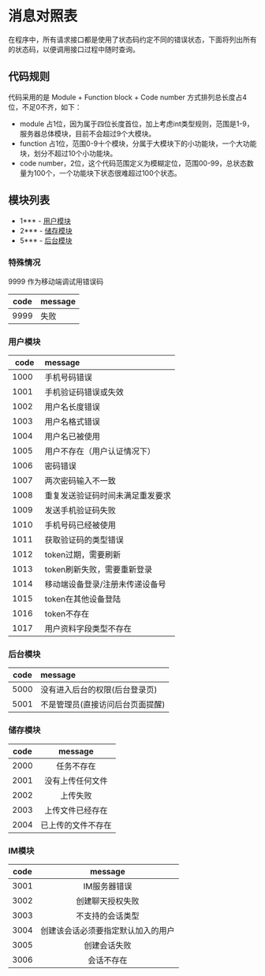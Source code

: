 # 消息对照表
在程序中，所有请求接口都是使用了状态码约定不同的错误状态，下面将列出所有的状态码，以便调用接口过程中随时查询。

## 代码规则

代码采用的是 Module + Function block + Code number 方式排列总长度占4位，不足0不齐，如下：
- module 占1位，因为属于四位长度首位，加上考虑int类型规则，范围是1-9，服务器总体模块，目前不会超过9个大模块。
- function 占1位，范围0-9十个模块，分属于大模块下的小功能块，一个大功能块，划分不超过10个小功能块。
- code number，2位，这个代码范围定义为模糊定位，范围00-99，总状态数量为100个，一个功能块下状态很难超过100个状态。

## 模块列表
* 1*** - [用户模块](#用户模块)
* 2*** - [储存模块](#储存模块)
* 5*** - [后台模块](#后台模块)

### 特殊情况

9999 作为移动端调试用错误码

| code  | message  |
|-------|:--------|
| 9999 | 失败 |

### 用户模块
| code  | message  |
|-------|:--------|
| 1000  | 手机号码错误 |
| 1001  | 手机验证码错误或失效 |
| 1002  | 用户名长度错误 |
| 1003  | 用户名格式错误 |
| 1004  | 用户名已被使用 |
| 1005  | 用户不存在（用户认证情况下） |
| 1006  | 密码错误 |
| 1007  | 两次密码输入不一致 |
| 1008  | 重复发送验证码时间未满足重发要求 |
| 1009  | 发送手机验证码失败 |
| 1010  | 手机号码已经被使用 |
| 1011  | 获取验证码的类型错误 |
| 1012  | token过期，需要刷新 |
| 1013  | token刷新失败，需要重新登录 |
| 1014  | 移动端设备登录/注册未传递设备号 |
| 1015  | token在其他设备登陆 |
| 1016  | token不存在 |
| 1017  | 用户资料字段类型不存在 |

### 后台模块
| code  | message  |
|-------|:--------|
| 5000	| 没有进入后台的权限(后台登录页) |
| 5001	| 不是管理员(直接访问后台页面提醒) |

### 储存模块
| code     | message  |
|----------|:--------:|
| 2000     | 任务不存在 |
| 2001     | 没有上传任何文件 |
| 2002     | 上传失败 |
| 2003     | 上传文件已经存在 |
| 2004     | 已上传的文件不存在 |

### IM模块
|code|message|
|:---:|:---:|
|3001|IM服务器错误|
|3002|创建聊天授权失败|
|3003|不支持的会话类型|
|3004|创建该会话必须要指定默认加入的用户|
|3005|创建会话失败|
|3006|会话不存在|
